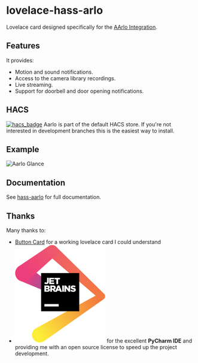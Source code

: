 # lovelace-hass-arlo

Lovelace card designed specifically for the [AArlo Integration](https://github.com/twrecked/hass-aarlo).

## Features
It provides:
* Motion and sound notifications.
* Access to the camera library recordings.
* Live streaming.
* Support for doorbell and door opening notifications.

## HACS
[![hacs_badge](https://img.shields.io/badge/HACS-Default-orange.svg?style=for-the-badge)](https://github.com/custom-components/hacs)
Aarlo is part of the default HACS store. If you're not interested in development branches this is the easiest way to install.

## Example
![Aarlo Glance](https://github.com/twrecked/hass-aarlo/blob/master/images/aarlo-glance-02.png)

## Documentation
See [hass-aarlo](https://github.com/twrecked/hass-aarlo/blob/master/README.md) for full documentation.

## Thanks
Many thanks to:
* [Button Card](https://github.com/kuuji/button-card/blob/master/button-card.js) for a working lovelace card I could understand
* [![JetBrains](/images/jetbrains.svg)](https://www.jetbrains.com/?from=hass-aarlo) for the excellent **PyCharm IDE** and providing me with an open source license to speed up the project development.

